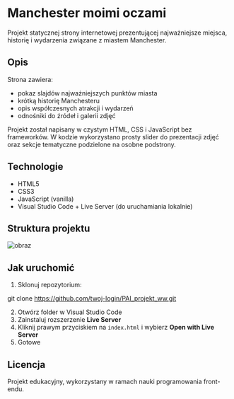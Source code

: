 # Manchester moimi oczami

Projekt statycznej strony internetowej prezentującej najważniejsze miejsca, historię i wydarzenia związane z miastem Manchester.

## Opis

Strona zawiera:
- pokaz slajdów najważniejszych punktów miasta
- krótką historię Manchesteru
- opis współczesnych atrakcji i wydarzeń
- odnośniki do źródeł i galerii zdjęć

Projekt został napisany w czystym HTML, CSS i JavaScript bez frameworków. W kodzie wykorzystano prosty slider do prezentacji zdjęć oraz sekcje tematyczne podzielone na osobne podstrony.

## Technologie

- HTML5
- CSS3
- JavaScript (vanilla)
- Visual Studio Code + Live Server (do uruchamiania lokalnie)

## Struktura projektu
![obraz](https://github.com/user-attachments/assets/76db9db2-e7d1-4e4d-b50a-0c0f268c4853)

## Jak uruchomić

1. Sklonuj repozytorium:  

git clone https://github.com/twoj-login/PAI_projekt_ww.git

2. Otwórz folder w Visual Studio Code
3. Zainstaluj rozszerzenie **Live Server**
4. Kliknij prawym przyciskiem na `index.html` i wybierz **Open with Live Server**
5. Gotowe

## Licencja

Projekt edukacyjny, wykorzystany w ramach nauki programowania front-endu.
